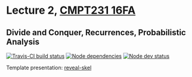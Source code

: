 # Lecture 2, [CMPT231 16FA](https://cmpt231-16fa.github.io/)
## Divide and Conquer, Recurrences, Probabilistic Analysis

[![Travis-CI build status](https://travis-ci.org/cmpt231-16fa/lec2.svg)](https://travis-ci.org/cmpt231-16fa/lec2)
[![Node dependencies](https://david-dm.org/cmpt231-16fa/lec2.svg)](https://david-dm.org/cmpt231-16fa/lec2)
[![Node dev status](https://david-dm.org/cmpt231-16fa/lec2/dev-status.svg)](https://david-dm.org/cmpt231-16fa/lec2#info=devDependencies)

Template presentation: [reveal-skel](https://github.com/sermons/reveal-skel)
